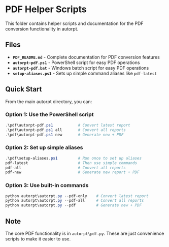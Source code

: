 # PDF Helper Scripts

This folder contains helper scripts and documentation for the PDF conversion functionality in autorpt.

## Files

-   **`PDF_README.md`** - Complete documentation for PDF conversion features
-   **`autorpt-pdf.ps1`** - PowerShell script for easy PDF operations
-   **`autorpt-pdf.bat`** - Windows batch script for easy PDF operations
-   **`setup-aliases.ps1`** - Sets up simple command aliases like `pdf-latest`

## Quick Start

From the main autorpt directory, you can:

### Option 1: Use the PowerShell script

```powershell
.\pdf\autorpt-pdf.ps1           # Convert latest report
.\pdf\autorpt-pdf.ps1 all       # Convert all reports
.\pdf\autorpt-pdf.ps1 new       # Generate new + PDF
```

### Option 2: Set up simple aliases

```powershell
.\pdf\setup-aliases.ps1         # Run once to set up aliases
pdf-latest                      # Then use simple commands
pdf-all                         # Convert all reports
pdf-new                         # Generate new report + PDF
```

### Option 3: Use built-in commands

```powershell
python autorpt\autorpt.py --pdf-only    # Convert latest report
python autorpt\autorpt.py --pdf-all     # Convert all reports
python autorpt\autorpt.py --pdf         # Generate new + PDF
```

## Note

The core PDF functionality is in `autorpt\pdf.py`. These are just convenience scripts to make it easier to use.
